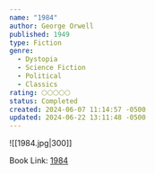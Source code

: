```yaml
---
name: "1984"
author: George Orwell
published: 1949
type: Fiction
genre:
  - Dystopia
  - Science Fiction
  - Political
  - Classics
rating: 🌕🌕🌕🌕🌕
status: Completed
created: 2024-06-07 11:14:57 -0500
updated: 2024-06-22 13:11:48 -0500
---
```


![[1984.jpg|300]]

Book Link: [1984](https://www.goodreads.com/book/show/61439040-1984)
